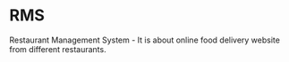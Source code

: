 # RMS
Restaurant Management System - It is about online food delivery website from different restaurants.
